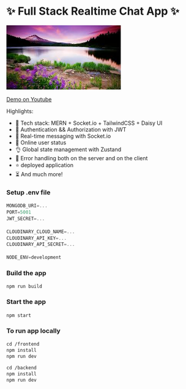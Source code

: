 # ✨ Full Stack Realtime Chat App ✨

![Demo App](/frontend/public/auth-background.jpg)

[Demo on Youtube](https://youtu.be/BFtnLKTHR6k)

Highlights:

- 🌟 Tech stack: MERN + Socket.io + TailwindCSS + Daisy UI
- 🎃 Authentication && Authorization with JWT
- 👾 Real-time messaging with Socket.io
- 🚀 Online user status
- 👌 Global state management with Zustand
- 🐞 Error handling both on the server and on the client
- ⭐ deployed application
- ⏳ And much more!

### Setup .env file

```js
MONGODB_URI=...
PORT=5001
JWT_SECRET=...

CLOUDINARY_CLOUD_NAME=...
CLOUDINARY_API_KEY=...
CLOUDINARY_API_SECRET=...

NODE_ENV=development
```

### Build the app

```shell
npm run build
```

### Start the app

```shell
npm start
```

### To run app locally

```frontend
cd /frontend
npm install
npm run dev
```

```backend
cd /backend
npm install
npm run dev
```
